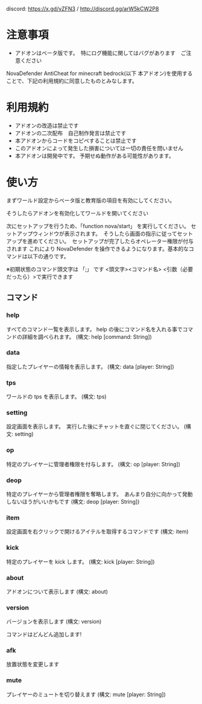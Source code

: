 discord: https://x.gd/vZFN3 / http://discord.gg/arW5kCW2P8

# 注意事項

- アドオンはベータ版です。　特にログ機能に関してはバグがあります　ご注意ください

NovaDefender AntiCheat for minecraft bedrock(以下 本アドオン)を使用することで、下記の利用規約に同意したものとみなします。

# 利用規約

- アドオンの改造は禁止です
- アドオンの二次配布　自己制作発言は禁止です
- 本アドオンからコードをコピペすることは禁止です
- このアドオンによって発生した損害については一切の責任を問いません
- 本アドオンは開発中です。 予期せぬ動作がある可能性があります。

# 使い方

まずワールド設定からベータ版と教育版の項目を有効にしてください。

そうしたらアドオンを有効化してワールドを開いてください

次にセットアップを行うため、「function nova/start」 を実行してください。 セットアップウィンドウが表示されます。　そうしたら画面の指示に従ってセットアップを進めてください。　セットアップが完了したらオペレーター権限が付与されます
これにより NovaDefender を操作できるようになります。基本的なコマンドは以下の通りです。

※初期状態のコマンド頭文字は 「;」 です <頭文字><コマンド名> <引数（必要だったら）>で実行できます

## コマンド

### help

すべてのコマンド一覧を表示します。 help の後にコマンド名を入れる事でコマンドの詳細を調べられます。 (構文: help [command: String])

### data

指定したプレイヤーの情報を表示します。 (構文: data [player: String])

### tps

ワールドの tps を表示します。 (構文: tps)

### setting

設定画面を表示します。　実行した後にチャットを直ぐに閉じてください。 (構文: setting)

### op

特定のプレイヤーに管理者権限を付与します。 (構文: op [player: String])

### deop

特定のプレイヤーから管理者権限を奪略します。　あんまり自分に向かって発動しないほうがいいかもです (構文: deop [player: String])

### item

設定画面を右クリックで開けるアイテルを取得するコマンドです (構文: item)

### kick

特定のプレイヤーを kick します。 (構文: kick [player: String])

### about

アドオンについて表示します (構文: about)

### version

バージョンを表示します (構文: version)

コマンドはどんどん追加します!

### afk

放置状態を変更します

### mute

プレイヤーのミュートを切り替えます (構文: mute [player: String])
